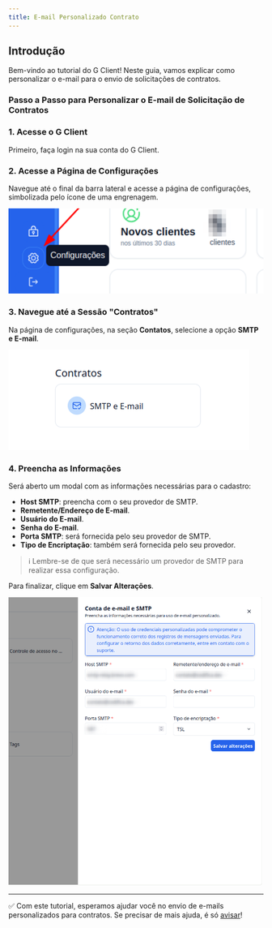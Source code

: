 ```yaml
---
title: E-mail Personalizado Contrato
---
```


## Introdução

Bem-vindo ao tutorial do G Client! Neste guia, vamos explicar como personalizar o e-mail para o envio de solicitações de contratos.

### Passo a Passo para Personalizar o E-mail de Solicitação de Contratos

### 1. Acesse o G Client

Primeiro, faça login na sua conta do G Client.

### 2. Acesse a Página de Configurações

Navegue até o final da barra lateral e acesse a página de configurações, simbolizada pelo ícone de uma engrenagem.

![Exemplo descrito acima](./img/user-acess-control/example-02.png)

### 3. Navegue até a Sessão "Contratos"

Na página de configurações, na seção **Contatos**, selecione a opção **SMTP e E-mail**.

![Exemplo descrito acima](./img/contract-email/example-01.png)

### 4. Preencha as Informações

Será aberto um modal com as informações necessárias para o cadastro:

- **Host SMTP**: preencha com o seu provedor de SMTP.
- **Remetente/Endereço de E-mail**.
- **Usuário do E-mail**.
- **Senha do E-mail**.
- **Porta SMTP**: será fornecida pelo seu provedor de SMTP.
- **Tipo de Encriptação**: também será fornecida pelo seu provedor.

> ℹ️ Lembre-se de que será necessário um provedor de SMTP para realizar essa configuração.

Para finalizar, clique em **Salvar Alterações**.

![Exemplo descrito acima](./img/contract-email/example-02.png)

---

✅ Com este tutorial, esperamos ajudar você no envio de e-mails personalizados para contratos. Se precisar de mais ajuda, é só [avisar](https://api.whatsapp.com/send?phone=5544997046569&text=Preciso%20de%20ajuda%20sobre%20um%20tutorial)!
